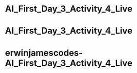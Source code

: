 # AI_First_Day_3_Activity_4_Live
# AI_First_Day_3_Activity_4_Live
# erwinjamescodes-AI_First_Day_3_Activity_4_Live
